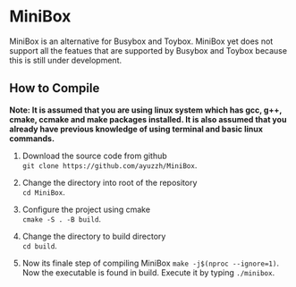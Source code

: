# MiniBox
MiniBox is an alternative for Busybox and Toybox.
MiniBox yet does not support all the featues that
are supported by Busybox and Toybox because this
is still under development.

## How to Compile
__Note: It is assumed that you are using linux system which has gcc, g++,
cmake, ccmake and make packages installed. It is also assumed that you
already have previous knowledge of using terminal and basic linux commands.__

1. Download the source code from github <br>
`git clone https://github.com/ayuzzh/MiniBox`.

2. Change the directory into root of the repository <br>
`cd MiniBox`.

3. Configure the project using cmake <br>
`cmake -S . -B build`.

4. Change the directory to build directory <br> `cd build`.

5. Now its finale step of compiling MiniBox `make -j$(nproc --ignore=1)`. 
Now the executable is found in build. Execute it by typing `./minibox`.
